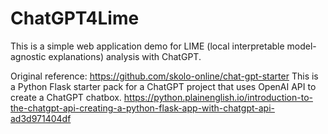 # ChatGPT4Lime
This is a simple web application demo for LIME (local interpretable model-agnostic explanations) analysis with ChatGPT.

Original reference: https://github.com/skolo-online/chat-gpt-starter
This is a Python Flask starter pack for a ChatGPT project that uses OpenAI API to create a ChatGPT chatbox.
https://python.plainenglish.io/introduction-to-the-chatgpt-api-creating-a-python-flask-app-with-chatgpt-api-ad3d971404df
